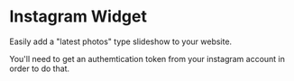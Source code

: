 # Instagram Widget

Easily add a "latest photos" type slideshow to your website.

You'll need to get an authemtication token from your instagram account in order to do that.
